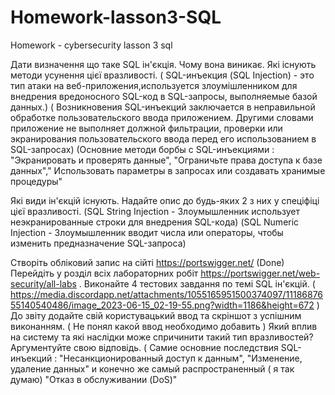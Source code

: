 # Homework-lasson3-SQL
Homework - cybersecurity lasson 3 sql

Дати визначення що таке SQL ін'єкція. Чому вона виникає. Які існують методи усунення цієї вразливості.
  ( SQL-инъекция (SQL Injection) - это тип атаки на веб-приложения,используется злоумішленником для внедрения вредоносного SQL-код в SQL-запросы, выполняемые базой данных.) 
  ( Возникновения SQL-инъекций заключается в неправильной обработке пользовательского ввода приложением. Другими словами приложение не выполняет должной фильтрации, проверки или экранирования пользовательского ввода перед его использованием в SQL-запросах) 
  (Основние методи борбы с SQL-инъекциями : "Экранировать и проверять данные", "Ограничьте права доступа к базе данных"," Использовать параметры в запросах или создавать хранимые процедуры"

Які види ін'єкцій існують. Надайте опис до будь-яких 2 з них у спеціфіці цієї вразливості.
  (SQL String Injection - Злоумышленник использует неэкранированные строки для внедрения SQL-кода)
  (SQL Numeric Injection - Злоумышленник вводит числа или операторы, чтобы изменить предназначение SQL-запроса) 
  
Створіть обліковий запис на сійті https://portswigger.net/ 
   (Done) 
Перейдіть у розділ всіх лабораторних робіт https://portswigger.net/web-security/all-labs . Виконайте 4 тестових завдання по темі SQL ін'єкцій.
  ( https://media.discordapp.net/attachments/1055165951500374097/1118687655140540486/image_2023-06-15_02-19-55.png?width=1186&height=672 ) 
     До звіту додайте свій користувацький ввод та скріншот з успішним виконанням. 
     ( Не понял какой ввод необходимо добавить )
Який вплив на систему та які наслідки може спричинити такий тип вразливостей? Аргументуйте свою відповідь.
  ( Самие основние последствия SQL-инъекций : "Несанкционированный доступ к данным", "Изменение, удаление данных" и конечно же самый распространенный ( я так думаю) "Отказ в обслуживании (DoS)"
